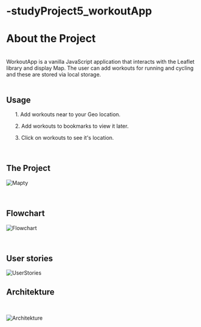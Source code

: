 # -studyProject5_workoutApp
<h1>About the Project</h1>
<br>
WorkoutApp is a vanilla JavaScript application that interacts with the Leaflet library and display Map. The user can add workouts for running and cycling and these are stored via local storage.

<br>
<br>



<h2>Usage</h2>
  <ul>1. Add workouts near to your Geo location.</ul>
  <ul>2. Add workouts to bookmarks to view it later.</ul>
  <ul>3. Click on workouts to see it's location.</ul>
    
<br>

<h2>The Project</h2>

![Mapty](https://user-images.githubusercontent.com/123863055/216814249-b41eeb15-3620-490d-91ad-27e922a23d46.png)


<br>

<h2>Flowchart</h2>


![Flowchart](https://user-images.githubusercontent.com/123863055/216816073-15573618-4abf-4c6c-8bcc-808ee00b3603.png)


<br>
<h2>User stories</h2>


![UserStories](https://user-images.githubusercontent.com/123863055/216817636-3dc5012c-2328-4b62-bd0f-e28f92029851.png)
<br>



<h2>Architekture</h2>
<br>


![Architekture](https://user-images.githubusercontent.com/123863055/216819457-32f39d30-5c34-476d-bbaf-3b34cfbf0e0b.png)
<br>

